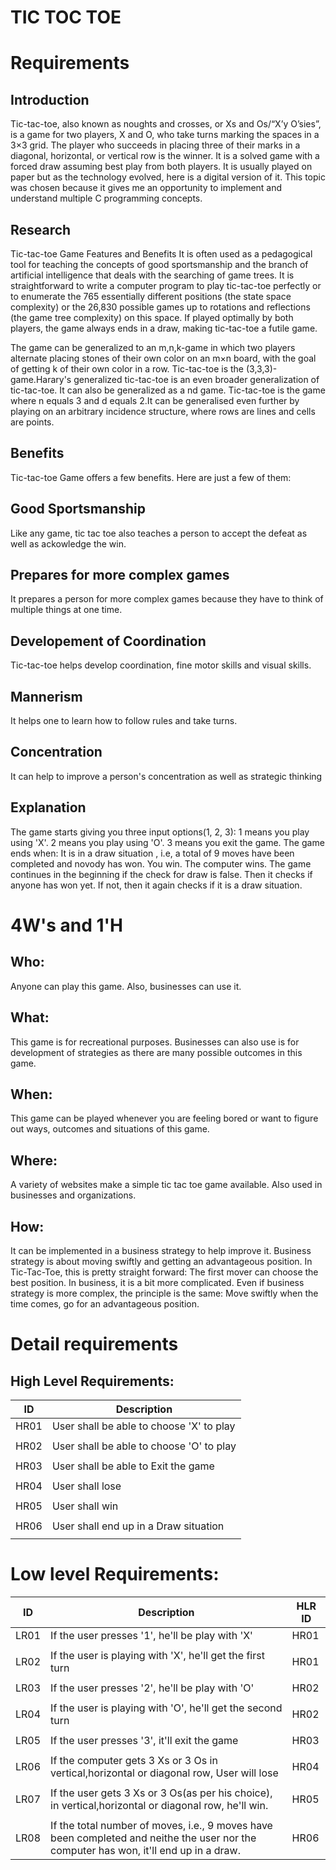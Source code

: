 # TIC TOC TOE
# Requirements
## Introduction
Tic-tac-toe, also known as noughts and crosses, or Xs and Os/“X’y O’sies”, is a game for two players, X and O, who take turns marking the spaces in a 3×3 grid. The player who succeeds in placing three of their marks in a diagonal, horizontal, or vertical row is the winner. It is a solved game with a forced draw assuming best play from both players. It is usually played on paper but as the technology evolved, here is a digital version of it.
This topic was chosen because it gives me an opportunity to implement and understand multiple C programming concepts.
## Research
Tic-tac-toe Game Features and Benefits
It is often used as a pedagogical tool for teaching the concepts of good sportsmanship and the branch of artificial intelligence that deals with the searching of game trees. It is straightforward to write a computer program to play tic-tac-toe perfectly or to enumerate the 765 essentially different positions (the state space complexity) or the 26,830 possible games up to rotations and reflections (the game tree complexity) on this space. If played optimally by both players, the game always ends in a draw, making tic-tac-toe a futile game.

The game can be generalized to an m,n,k-game in which two players alternate placing stones of their own color on an m×n board, with the goal of getting k of their own color in a row. Tic-tac-toe is the (3,3,3)-game.Harary's generalized tic-tac-toe is an even broader generalization of tic-tac-toe. It can also be generalized as a nd game. Tic-tac-toe is the game where n equals 3 and d equals 2.It can be generalised even further by playing on an arbitrary incidence structure, where rows are lines and cells are points.

## Benefits
Tic-tac-toe Game offers a few benefits. Here are just a few of them:

## Good Sportsmanship
Like any game, tic tac toe also teaches a person to accept the defeat as well as ackowledge the win.

## Prepares for more complex games
It prepares a person for more complex games because they have to think of multiple things at one time.

## Developement of Coordination
Tic-tac-toe helps develop coordination, fine motor skills and visual skills.

## Mannerism
It helps one to learn how to follow rules and take turns.

## Concentration
It can help to improve a person's concentration as well as strategic thinking

## Explanation
The game starts giving you three input options(1, 2, 3):
1 means you play using 'X'.
2 means you play using 'O'.
3 means you exit the game.
The game ends when:
It is in a draw situation , i.e, a total of 9 moves have been completed and novody has won.
You win.
The computer wins.
The game continues in the beginning if the check for draw is false.
Then it checks if anyone has won yet.
If not, then it again checks if it is a draw situation.

# 4W's and 1'H
## Who:
Anyone can play this game.
Also, businesses can use it.
## What:
This game is for recreational purposes.
Businesses can also use is for development of strategies as there are many possible outcomes in this game.
## When:
This game can be played whenever you are feeling bored or want to figure out ways, outcomes and situations of this game.
## Where:
A variety of websites make a simple tic tac toe game available.
Also used in businesses and organizations.
## How:
It can be implemented in a business strategy to help improve it. Business strategy is about moving swiftly and getting an advantageous position. In Tic-Tac-Toe, this is pretty straight forward: The first mover can choose the best position. In business, it is a bit more complicated. Even if business strategy is more complex, the principle is the same: Move swiftly when the time comes, go for an advantageous position.
# Detail requirements
## High Level Requirements:
|ID |Description |
|---|---|
|HR01 |User shall be able to choose 'X' to play|
|||
|HR02 |User shall be able to choose 'O' to play|
|||
|HR03 |User shall be able to Exit the game|
|||
|HR04 |User shall lose|
|||
|HR05 |User shall win|
|||
|HR06 |User shall end up in a Draw situation|
|||
# Low level Requirements:
|ID |Description |HLR ID |
|---|---|---|
|LR01 |If the user presses '1', he'll be play with 'X'|HR01 |
||||
|LR02 |If the user is playing with 'X', he'll get the first turn|HR01 |
||||
|LR03 |If the user presses '2', he'll be play with 'O'|HR02 |
||||
|LR04	 |If the user is playing with 'O', he'll get the second turn|HR02 |
||||
|LR05 |If the user presses '3', it'll exit the game|HR03 |
||||
|LR06 |If the computer gets 3 Xs or 3 Os in vertical,horizontal or diagonal row, User will lose |HR04 |
||||
|LR07 |If the user gets 3 Xs or 3 Os(as per his choice), in vertical,horizontal or diagonal row, he'll win.|HR05 |
||||
|LR08 |If the total number of moves, i.e., 9 moves have been completed and neithe the user nor the computer has won, it'll end up in a draw. |HR06 |

